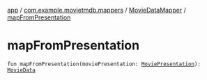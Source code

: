 [app](../../index.md) / [com.example.movietmdb.mappers](../index.md) / [MovieDataMapper](index.md) / [mapFromPresentation](./map-from-presentation.md)

# mapFromPresentation

`fun mapFromPresentation(moviePresentation: `[`MoviePresentation`](../../com.example.movietmdb.recycler.data/-movie-presentation/index.md)`): `[`MovieData`](../../com.example.movietmdb.repository.db.entity/-movie-data/index.md)